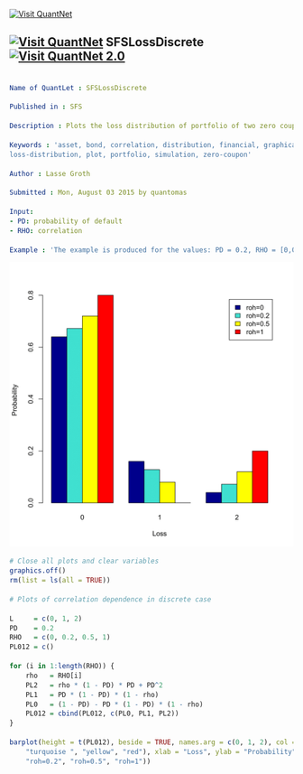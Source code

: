 
[<img src="https://github.com/QuantLet/Styleguide-and-Validation-procedure/blob/master/pictures/banner.png" alt="Visit QuantNet">](http://quantlet.de/index.php?p=info)

## [<img src="https://github.com/QuantLet/Styleguide-and-Validation-procedure/blob/master/pictures/qloqo.png" alt="Visit QuantNet">](http://quantlet.de/) **SFSLossDiscrete** [<img src="https://github.com/QuantLet/Styleguide-and-Validation-procedure/blob/master/pictures/QN2.png" width="60" alt="Visit QuantNet 2.0">](http://quantlet.de/d3/ia)

```yaml

Name of QuantLet : SFSLossDiscrete

Published in : SFS

Description : Plots the loss distribution of portfolio of two zero coupon bonds with zero recovery.

Keywords : 'asset, bond, correlation, distribution, financial, graphical representation,
loss-distribution, plot, portfolio, simulation, zero-coupon'

Author : Lasse Groth

Submitted : Mon, August 03 2015 by quantomas

Input: 
- PD: probability of default
- RHO: correlation

Example : 'The example is produced for the values: PD = 0.2, RHO = [0,0.2,0.5,1].'

```

![Picture1](SFSLossDiscrete-1.png)


```r
# Close all plots and clear variables
graphics.off()
rm(list = ls(all = TRUE))

# Plots of correlation dependence in discrete case

L     = c(0, 1, 2)
PD    = 0.2
RHO   = c(0, 0.2, 0.5, 1)
PL012 = c()

for (i in 1:length(RHO)) {
    rho   = RHO[i]
    PL2   = rho * (1 - PD) * PD + PD^2
    PL1   = PD * (1 - PD) * (1 - rho)
    PL0   = (1 - PD) - PD * (1 - PD) * (1 - rho)
    PL012 = cbind(PL012, c(PL0, PL1, PL2))
}

barplot(height = t(PL012), beside = TRUE, names.arg = c(0, 1, 2), col = c("dark blue", 
    "turquoise ", "yellow", "red"), xlab = "Loss", ylab = "Probability", legend.text = c("roh=0", 
    "roh=0.2", "roh=0.5", "roh=1")) 

```
